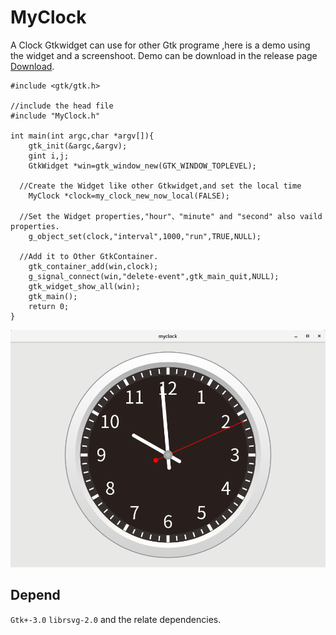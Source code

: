 # MyClock
A Clock Gtkwidget can use for other Gtk programe ,here is a demo using the widget and a screenshoot.
Demo can be download in the release page [Download](https://github.com/macos2/MyClock/releases).

```
#include <gtk/gtk.h>

//include the head file
#include "MyClock.h"

int main(int argc,char *argv[]){
	gtk_init(&argc,&argv);
	gint i,j;
	GtkWidget *win=gtk_window_new(GTK_WINDOW_TOPLEVEL);
  
  //Create the Widget like other Gtkwidget,and set the local time
	MyClock *clock=my_clock_new_now_local(FALSE);
  
  //Set the Widget properties,"hour"、"minute" and "second" also vaild properties.
	g_object_set(clock,"interval",1000,"run",TRUE,NULL);

  //Add it to Other GtkContainer.
	gtk_container_add(win,clock);
	g_signal_connect(win,"delete-event",gtk_main_quit,NULL);
	gtk_widget_show_all(win);
	gtk_main();
	return 0;
}
```

![](https://github.com/macos2/MyClock/blob/master/screen_shoot.png)

Depend
------
`Gtk+-3.0` `librsvg-2.0` and the relate dependencies.
